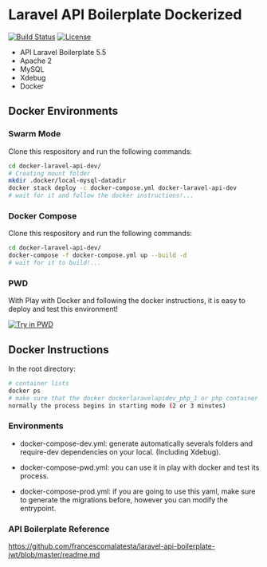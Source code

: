 # Laravel API Boilerplate Dockerized

[![Build Status](https://travis-ci.org/jfernancordova/docker-laravel-api-dev.svg?branch=master)](https://travis-ci.org/jfernancordova/docker-laravel-api-dev)
[![License](https://img.shields.io/badge/License-MIT-yellow.svg)](https://opensource.org/licenses/MIT)

* API Laravel Boilerplate 5.5
* Apache 2
* MySQL
* Xdebug
* Docker
 
## Docker Environments

### Swarm Mode
Clone this respository and run the following commands:
```bash
cd docker-laravel-api-dev/
# Creating mount folder
mkdir .docker/local-mysql-datadir
docker stack deploy -c docker-compose.yml docker-laravel-api-dev
# wait for it and follow the docker instructions!...
```
### Docker Compose
Clone this respository and run the following commands:
```bash
cd docker-laravel-api-dev/
docker-compose -f docker-compose.yml up --build -d
# wait for it to build!...
```
### PWD 
With Play with Docker and following the docker instructions, it is easy to deploy and test this environment!

[![Try in PWD](https://cdn.rawgit.com/play-with-docker/stacks/cff22438/assets/images/button.png)](http://play-with-docker.com?stack=https://raw.githubusercontent.com/jfernancordova/docker-laravel-api-dev/feature/refactoring/docker-compose-pwd.yml)

## Docker Instructions

In the root directory:
```bash
# container lists
docker ps
# make sure that the docker dockerlaravelapidev_php_1 or php container is (healthy),
normally the process begins in starting mode (2 or 3 minutes)
```

### Environments

* docker-compose-dev.yml: generate automatically severals folders and require-dev dependencies on your local. (Including Xdebug).

* docker-compose-pwd.yml: you can use it in play with docker and test its process.

* docker-compose-prod.yml: if you are going to use this yaml, make sure to generate the migrations before, however you can modify the entrypoint.


### API Boilerplate Reference
https://github.com/francescomalatesta/laravel-api-boilerplate-jwt/blob/master/readme.md
